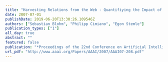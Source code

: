 ```yaml
---
title: "Harvesting Relations from the Web - Quantifiying the Impact of Filtering Functions"
date: 2007-07-01
publishDate: 2019-06-20T13:30:26.109546Z
authors: ["Sebastian Blohm", "Philipp Cimiano", "Egon Stemle"]
publication_types: ["1"]
all_day: true
abstract: ""
featured: false
publication: "*Proceedings of the 22nd Conference on Artificial Intelligence (AAAI-07)*"
url_pdf: "http://www.aaai.org/Papers/AAAI/2007/AAAI07-208.pdf"
---
```


